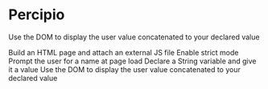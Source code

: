 # Percipio
Use the DOM to display the user value concatenated to your declared value

Build an HTML page and attach an external JS file
Enable strict mode
Prompt the user for a name at page load
Declare a String variable and give it a value
Use the DOM to display the user value concatenated to your declared value
